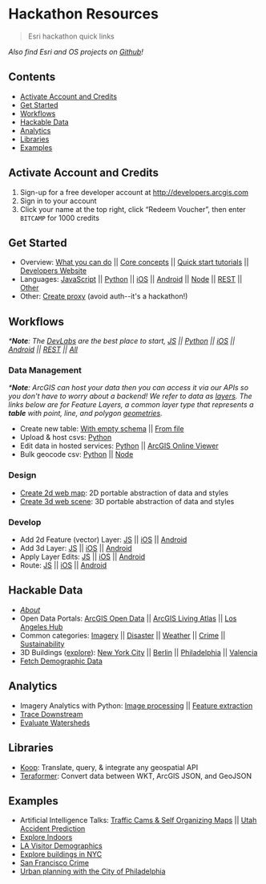 # Hackathon Resources

> Esri hackathon quick links

_Also find Esri and OS projects on [Github](https://github.com/esri)!_

## Contents

* [Activate Account and Credits](#activate-account-and-credits)
* [Get Started](#get-started)
* [Workflows](#workflows)
* [Hackable Data](#hackable-data)
* [Analytics](#analytics)
* [Libraries](#libraries)
* [Examples](#examples)

## Activate Account and Credits

1. Sign-up for a free developer account at <http://developers.arcgis.com>
2. Sign in to your account
3. Click your name at the top right, click “Redeem Voucher”, then enter `BITCAMP` for 1000 credits

## Get Started

* Overview: [What you can do](https://developers.arcgis.com/features/) || [Core concepts](https://developers.arcgis.com/documentation/) || [Quick start tutorials](https://developers.arcgis.com/labs/) || [Developers Website](https://developers.arcgis.com/)
* Languages: [JavaScript](https://developers.arcgis.com/javascript/) || [Python](https://developers.arcgis.com/python/) || [iOS](https://developers.arcgis.com/ios/latest/) || [Android](https://developers.arcgis.com/android/latest/) || [Node](https://github.com/esri/arcgis-rest-js) || [REST](https://developers.arcgis.com/rest/) || [Other](https://developers.arcgis.com/documentation/)
* Other: [Create proxy](https://developers.arcgis.com/documentation/core-concepts/security-and-authentication/working-with-proxies/) (avoid auth--it's a hackathon!)

## Workflows

_***Note**: The [DevLabs](https://developers.arcgis.com/labs/) are the best place to start, [JS](https://developers.arcgis.com/labs/browse/?topic=any&product=JavaScript) || [Python](https://developers.arcgis.com/labs/browse/?topic=any&product=Python) || [iOS](https://developers.arcgis.com/labs/browse/?topic=any&product=iOS) || [Android](https://developers.arcgis.com/labs/browse/?topic=any&product=Android) || [REST](https://developers.arcgis.com/labs/browse/?topic=any&product=REST-API) || [All](https://developers.arcgis.com/labs/browse/?)_

### Data Management

_***Note**: ArcGIS can host your data then you can access it via our APIs so you don't have to worry about a backend! We refer to data as [layers](https://developers.arcgis.com/documentation/core-concepts/layers/). The links below are for Feature Layers, a common layer type that represents a **table** with point, line, and polygon [geometries](https://developers.arcgis.com/documentation/core-concepts/features-and-geometries/)._

* Create new table: [With empty schema](https://developers.arcgis.com/labs/arcgisonline/create-a-new-dataset/) || [From file](https://developers.arcgis.com/labs/arcgisonline/import-data/)
* Upload & host csvs: [Python](https://github.com/mpayson/partner-python-tools/blob/master/bulk_ops/csv_upload.ipynb)
* Edit data in hosted services: [Python](https://github.com/mpayson/partner-python-tools/blob/master/bulk_ops/append_data.ipynb) || [ArcGIS Online Viewer](http://doc.arcgis.com/en/arcgis-online/share-maps/manage-hosted-feature-layers.htm#ESRI_SECTION1_E2F5EF6240F246EBA5D238968B63BF97)
* Bulk geocode csv: [Python](https://github.com/mpayson/partner-python-tools/blob/master/bulk_ops/csv_geocode.ipynb) || [Node](https://github.com/Esri/arcgis-rest-js/tree/master/demos/batch-geocoder-node)

### Design

* [Create 2d web map](https://developers.arcgis.com/labs/arcgisonline/create-a-web-map/): 2D portable abstraction of data and styles
* [Create 3d web scene](https://developers.arcgis.com/labs/arcgisonline/create-a-web-scene/): 3D portable abstraction of data and styles

### Develop

* Add 2d Feature (vector) Layer: [JS](/samples/2dLayer.html) || [iOS](https://developers.arcgis.com/labs/ios/create-a-2d-map-with-a-layer/) || [Android](https://developers.arcgis.com/labs/android/create-a-2d-map-with-a-layer/)
* Add 3d Layer: [JS](/samples/3dLayer.html) || [iOS](https://developers.arcgis.com/ios/latest/swift/sample-code/scene-layer-url-.htm) || [Android](https://developers.arcgis.com/android/latest/sample-code/scene-layer.htm)
* Apply Layer Edits: [JS](/samples/ApplyEdit.html) || [iOS](https://developers.arcgis.com/ios/latest/swift/guide/edit-features.htm) || [Android](https://developers.arcgis.com/android/latest/guide/edit-features.htm#ESRI_SECTION1_2A4C0222216A448C9CBAFCD0F75A21F6)
* Route: [JS](/samples/Route.html) || [iOS](https://developers.arcgis.com/ios/latest/swift/guide/find-a-route.htm) || [Android](https://developers.arcgis.com/labs/android/display-a-route/)

## Hackable Data

* *[About](http://www.arcgis.com/features/maps/index.html)*
* Open Data Portals: [ArcGIS Open Data](http://hub.arcgis.com/pages/open-data) || [ArcGIS Living Atlas](https://livingatlas.arcgis.com/en/) || [Los Angeles Hub](http://geohub.lacity.org/)
* Common categories: [Imagery](https://livingatlas.arcgis.com/en/browse/#s=0&q=landsat&md=imagery:11111) || [Disaster](http://hub.arcgis.com/datasets?q=Disaster) || [Weather](https://livingatlas.arcgis.com/en/browse/#s=0&q=weather) || [Crime](http://hub.arcgis.com/datasets?q=Crime) || [Sustainability](hub.arcgis.com/datasets?q=Sustainable)
* 3D Buildings ([explore](https://www.arcgis.com/home/webscene/viewer.html?webscene=08409d3e2d8543ca81217a88f428a502)): [New York City](https://tiles.arcgis.com/tiles/V6ZHFr6zdgNZuVG0/arcgis/rest/services/NYCatt/SceneServer) || [Berlin](https://tiles.arcgis.com/tiles/P3ePLMYs2RVChkJx/arcgis/rest/services/Buildings_Berlin/SceneServer) || [Philadelphia](http://scenesampleserverdev.arcgis.com/arcgis/rest/services/Hosted/Buildings_Philadelphia/SceneServer) || [Valencia](https://services1.arcgis.com/YFraetVkEAF1lMag/arcgis/rest/services/Valencia_3D_v2_local/SceneServer)
* [Fetch Demographic Data](https://developers.arcgis.com/features/demographics/)

## Analytics

* Imagery Analytics with Python: [Image processing](https://developers.arcgis.com/python/guide/using-imagery-layers/) || [Feature extraction](https://developers.arcgis.com/python/sample-notebooks/counting-features-in-satellite-images-using-scikit-image/)
* [Trace Downstream](https://developers.arcgis.com/rest/elevation/api-reference/trace-downstream.htm)
* [Evaluate Watersheds](https://developers.arcgis.com/rest/elevation/api-reference/watershed.htm)

## Libraries

* [Koop](https://github.com/koopjs/koop): Translate, query, & integrate any geospatial API
* [Teraformer](https://github.com/esri/Terraformer): Convert data between WKT, ArcGIS JSON, and GeoJSON

## Examples

* Artificial Intelligence Talks: [Traffic Cams & Self Organizing Maps](https://youtu.be/Cm_oAaQVWZ8?t=5m14s) || [Utah Accident Prediction](https://youtu.be/aKq50YM8a8w?t=3m11s)
* [Explore Indoors](https://mpayson.github.io/partner-pocs/indoor-reality/index.html)
* [LA Visitor Demographics](https://mpayson.github.io/partner-pocs/safegraph/index.html)
* [Explore buildings in NYC](https://esri.github.io/Manhattan-skyscraper-explorer/)
* [San Francisco Crime](https://coolmaps.esri.com/#4)
* [Urban planning with the City of Philadelphia](https://www.arcgis.com/apps/CEWebViewer/viewer.html?3dWebScene=86f88285788a4c53bd3d5dde6b315dfe)
